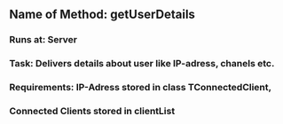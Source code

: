 ## Name of Method: getUserDetails

### Runs at: Server

### Task: Delivers details about user like IP-adress, chanels etc.
### Requirements: IP-Adress stored in class TConnectedClient,
###               Connected Clients stored in clientList
